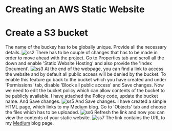 # Creating an AWS Static Website

# Create a S3 bucket
The name of the buckey has to be globally unique.
Provide all the necessary details.
![ss2](https://github.com/user-attachments/assets/aedbe35f-efbd-4b2b-9a85-07b9ca55ee7d)
There has to be couple of changes that has to be made in order to move ahead with the project.
Go to Properties tab and scroll all the down and enable 'Static Website Hosting' and also provide the 'Index Document'.
![ss3](https://github.com/user-attachments/assets/fcebdbf1-d96c-4f93-a869-9ad2591eab4f)
At the end of the webpage, you can find a link to access the website and by default all public access will be denied by the bucket. To enable this feature go back to the bucket which you have created and under 'Permissions' tab, disable 'Block all public access' and Save changes.
Now we need to edit the bucket policy which can allow contents of the bucket to be publicly available. I have attached the Policy code, update the bucket name. And Save changes.
![ss5](https://github.com/user-attachments/assets/e87d1157-3314-40e0-bd69-7ccb3d5a247c)
And Save changes.
I have created a simple HTML page, which links to my Medium blog.
Go to 'Objects' tab and choose the files which has to be uploaded. 
![ss6](https://github.com/user-attachments/assets/9e293522-6131-44af-89e4-7a2336837934)
Refresh the link and now you can view the contents of your static website.
![ss7](https://github.com/user-attachments/assets/d6cba11e-de2e-456b-8f8e-f50e9beb5b9b)
The link contains the URL to my [Medium](https://shreyassrinivasa297.medium.com/) blog page.

